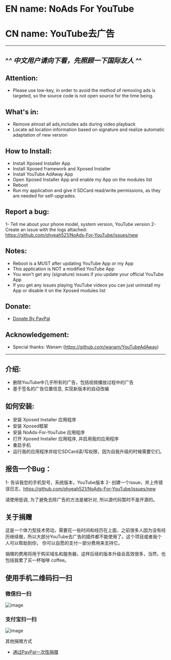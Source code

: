 # EN name: NoAds For YouTube
# CN name: YouTube去广告

---------------------------------------------------------------
  ^_^ 中文用户请向下看，先照顾一下国际友人 ^_^
---------------------------------------------------------------

## Attention:
- Please use low-key, in order to avoid the method of removing ads is targeted, so the source code is not open source for the time being.

## What's in:
- Remove almost all ads,includes ads during video playback
- Locate ad location information based on signature and realize automatic adaptation of new version

## How to Install:
- Install Xposed Installer App
- Install Xposed framework and Xposed Installer
- Install YouTube AdAway App
- Open Xposed Installer App and enable my App on the modules list
- Reboot
- Run my application and give it SDCard read/write permissions, as they are needed for self-upgrades.

## Report a bug:
1- Tell me about your phone model, system version, YouTube version
2- Create an issue with the logs attached: https://github.com/ohyeah521/NoAds-For-YouTube/issues/new

## Notes:
- Reboot is a MUST after updating YouTube App or my App
- This application is NOT a modified YouTube App
- You won't get any (signature) issues if you update your official YouTube App
- If you get any issues playing YouTube videos you can just uninstall my App or disable it on the Xposed modules list

## Donate:
  * [Donate By PayPal](https://paypal.me/wovow/10)
  
## Acknowledgement:
- Special thanks: Wanam (https://github.com/wanam/YouTubeAdAway)

----------------------------------------------------------------------
## 介绍: 
- 删除YouTube中几乎所有的广告，包括视频播放过程中的广告
- 基于签名的广告位置信息, 实现新版本的自动改编

## 如何安装: 
- 安装 Xposed Installer 应用程序
- 安装 Xposed框架
- 安装 NoAds-For-YouTube 应用程序 
- 打开 Xposed Installer 应用程序, 并启用我的应用程序
- 重启手机
- 运行我的应用程序并给它SDCard读/写权限，因为自我升级的时候需要它们。

## 报告一个Bug：
1- 告诉我您的手机型号，系统版本，YouTube版本
2- 创建一个issue，并上传错误日志，https://github.com/ohyeah521/NoAds-For-YouTube/issues/new


请使用低调, 为了避免去除广告的方法是被针对, 所以源代码暂时不是开源的。

## 关于捐赠
这是一个体力型技术劳动，需要花一些时间和经历在上面，之前很多人因为没有经历继续做，所以大部分YouTube去广告的插件都不能使用了。这个项目或者我个人可以帮助到你， 你可以自愿的支付一部分费用来支持它。

捐赠的费用将用于购买域名和服务器，这样后续的版本升级会高效很多，当然，也包括我累了买一杯咖啡 coffee。


## 使用手机二维码扫一扫

### 微信扫一扫 
![image](https://github.com/ohyeah521/NoAds-For-YouTube/blob/master/images/wechat.jpg)

### 支付宝扫一扫
![image](https://github.com/ohyeah521/NoAds-For-YouTube/blob/master/images/alipay.jpg)

其他捐赠方式
  * [通过PayPal一次性捐赠](https://paypal.me/wovow/10)
